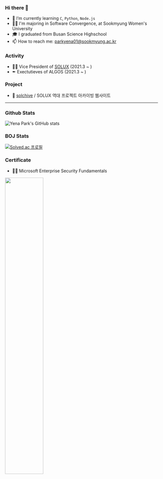 ### Hi there 👋
- 🌱 I’m currently learning `C`, `Python`, `Node.js`
- 👩‍🎓 I'm majoring in Software Convergence, at Sookmyung Women's University
- 🎓 I graduated from Busan Science Highschool
- 📫 How to reach me: parkyena01@sookmyung.ac.kr

### Activity
- 👩‍💼 Vice President of [SOLUX](https://solux.tistory.com/) (2021.3 ~ )
- ✒ Exectutieves of ALGOS (2021.3 ~ )

### Project
- 💾 [solchive](https://github.com/Yena777/solchive.git) / SOLUX 역대 프로젝트 아카이빙 웹사이트

***
### Github Stats
![Yena Park's GitHub stats](https://github-readme-stats.vercel.app/api?username=yena777&show_icons=true&theme=radical)

### BOJ Stats
[![Solved.ac 프로필](http://mazassumnida.wtf/api/v2/generate_badge?boj=yeana0601)](https://solved.ac/yeana0601)

### Certificate
- 🕵️‍♀️ Microsoft Enterprise Security Fundamentals 
<img src="https://user-images.githubusercontent.com/76472415/109378758-62481800-7918-11eb-9d61-1a382dc4ec2d.jpg" width="50%" height="50%" align="left">

<!--
**Yena777/Yena777** is a ✨ _special_ ✨ repository because its `README.md` (this file) appears on your GitHub profile.


![Certificate_1](https://user-images.githubusercontent.com/76472415/109378758-62481800-7918-11eb-9d61-1a382dc4ec2d.jpg){: width="50%" height="50%"}
Here are some ideas to get you started:

- 🔭 I’m currently working on ...

- 👯 I’m looking to collaborate on ...
- 🤔 I’m looking for help with ...
- 💬 Ask me about ...







- 

 
- 😄 Pronouns: ...
- ⚡ Fun fact: ...
-->
